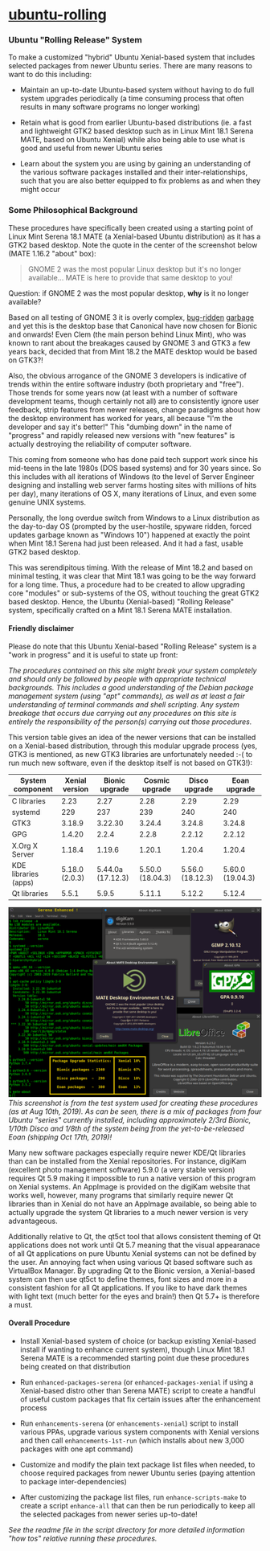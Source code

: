 # [ubuntu-rolling](https://github.com/savoury1/ubuntu-rolling)
### Ubuntu "Rolling Release" System

To make a customized "hybrid" Ubuntu Xenial-based system that includes selected packages from newer Ubuntu series. There are many reasons to want to do this including:

* Maintain an up-to-date Ubuntu-based system without having to do full system upgrades periodically (a time consuming process that often results in many software programs no longer working)

* Retain what is good from earlier Ubuntu-based distributions (ie. a fast and lightweight GTK2 based desktop such as in Linux Mint 18.1 Serena MATE, based on Ubuntu Xenial) while also being able to use what is good and useful from newer Ubuntu series

* Learn about the system you are using by gaining an understanding of the various software packages installed and their inter-relationships, such that you are also better equipped to fix problems as and when they might occur

### Some Philosophical Background

These procedures have specifically been created using a starting point of Linux Mint Serena 18.1 MATE (a Xenial-based Ubuntu distribution) as it has a GTK2 based desktop. Note the quote in the center of the screenshot below (MATE 1.16.2 "about" box):

> GNOME 2 was the most popular Linux desktop but it's no longer available... MATE is here to provide that same desktop to you!

Question: if GNOME 2 was the most popular desktop, **why** is it no longer available?

Based on all testing of GNOME 3 it is overly complex, [bug-ridden](https://igurublog.wordpress.com/2012/11/05/gnome-et-al-rotting-in-threes/) [garbage](https://fosspost.org/opinions/are-gtk-developers-destroying-linux-desktop-with-their-plans) and yet this is the desktop base that Canonical have now chosen for Bionic and onwards! Even Clem (the main person behind Linux Mint), who was known to rant about the breakages caused by GNOME 3 and GTK3 a few years back, decided that from Mint 18.2 the MATE desktop would be based on GTK3?!

Also, the obvious arrogance of the GNOME 3 developers is indicative of trends within the entire software industry (both proprietary and "free"). Those trends for some years now (at least with a number of software development teams, though certainly not all) are to consistently ignore user feedback, strip features from newer releases, change paradigms about how the desktop environment has worked for years, all because "I'm the developer and say it's better!" This "dumbing down" in the name of "progress" and rapidly released new versions with "new features" is actually destroying the reliability of computer software.

This coming from someone who has done paid tech support work since his mid-teens in the late 1980s (DOS based systems) and for 30 years since. So this includes with all iterations of Windows (to the level of Server Engineer designing and installing web server farms hosting sites with millions of hits per day), many iterations of OS X, many iterations of Linux, and even some genuine UNIX systems.

Personally, the long overdue switch from Windows to a Linux distribution as the day-to-day OS (prompted by the user-hostile, spyware ridden, forced updates garbage known as "Windows 10") happened at exactly the point when Mint 18.1 Serena had just been released. And it had a fast, usable GTK2 based desktop.

This was serendipitous timing. With the release of Mint 18.2 and based on minimal testing, it was clear that Mint 18.1 was going to be the way forward for a long time. Thus, a procedure had to be created to allow upgrading core "modules" or sub-systems of the OS, without touching the great GTK2 based desktop. Hence, the Ubuntu (Xenial-based) "Rolling Release" system, specifically crafted on a Mint 18.1 Serena MATE installation.

#### Friendly disclaimer

Please do note that this Ubuntu Xenial-based "Rolling Release" system is a "work in progress" and it is useful to state up front:

*The procedures contained on this site might break your system completely and should only be followed by people with appropriate technical backgrounds. This includes a good understanding of the Debian package management system (using "apt" commands), as well as at least a fair understanding of terminal commands and shell scripting. Any system breakage that occurs due carrying out any procedures on this site is entirely the responsibility of the person(s) carrying out those procedures.*

This version table gives an idea of the newer versions that can be installed on a Xenial-based distribution, through this modular upgrade process (yes, GTK3 is mentioned, as new GTK3 libraries are unfortunately needed :-( to run much new software, even if the desktop itself is not based on GTK3!):

System component | Xenial version | Bionic upgrade | Cosmic upgrade | Disco upgrade | Eoan upgrade
---------------- | -------------- | -------------- | -------------- | ------------- | ------------
C libraries | 2.23 | 2.27 | 2.28 | 2.29 | 2.29
systemd | 229 | 237 | 239 | 240 | 240
GTK3 | 3.18.9 | 3.22.30 | 3.24.4 | 3.24.8 | 3.24.8
GPG | 1.4.20 | 2.2.4 | 2.2.8 | 2.2.12 | 2.2.12
X.Org X Server | 1.18.4 | 1.19.6 | 1.20.1 | 1.20.4 | 1.20.4
KDE libraries (apps) | 5.18.0 (2.0.3) | 5.44.0a (17.12.3) | 5.50.0 (18.04.3) | 5.56.0 (18.12.3) | 5.60.0 (19.04.3)
Qt libraries | 5.5.1 | 5.9.5 | 5.11.1 | 5.12.2 | 5.12.4

![Serena Enhanced](images/Serena-Enhanced.png)
*This screenshot is from the test system used for creating these procedures (as at Aug 10th, 2019). As can be seen, there is a mix of packages from four Ubuntu "series" currently installed, including approximately 2/3rd Bionic, 1/10th Disco and 1/8th of the system being from the yet-to-be-released Eoan (shipping Oct 17th, 2019)!*

Many new software packages especially require newer KDE/Qt libraries than can be installed from the Xenial repositories. For instance, digiKam (excellent photo management software) 5.9.0 (a very stable version) requires Qt 5.9 making it impossible to run a native version of this program on Xenial systems. An AppImage is provided on the digiKam website that works well, however, many programs that similarly require newer Qt libraries than in Xenial do not have an AppImage available, so being able to actually upgrade the system Qt libraries to a much newer version is very advantageous.

Additionally relative to Qt, the qt5ct tool that allows consistent theming of Qt applications does not work until Qt 5.7 meaning that the visual appearanace of all Qt applications on pure Ubuntu Xenial systems can not be defined by the user. An annoying fact when using various Qt based software such as VirtualBox Manager. By upgrading Qt to the Bionic version, a Xenial-based system can then use qt5ct to define themes, font sizes and more in a consistent fashion for all Qt applications. If you like to have dark themes with light text (much better for the eyes and brain!) then Qt 5.7+ is therefore a must.

#### Overall Procedure

* Install Xenial-based system of choice (or backup existing Xenial-based install if wanting to enhance current system), though Linux Mint 18.1 Serena MATE is a recommended starting point due these procedures being created on that distribution

* Run `enhanced-packages-serena` (or `enhanced-packages-xenial` if using a Xenial-based distro other than Serena MATE) script to create a handful of useful custom packages that fix certain issues after the enhancement process

* Run `enhancements-serena` (or `enhancements-xenial`) script to install various PPAs, upgrade various system components with Xenial versions and then call `enhancements-1st-run` (which installs about new 3,000 packages with one apt command)

* Customize and modify the plain text package list files when needed, to choose required packages from newer Ubuntu series (paying attention to package inter-dependencies)

* After customizing the package list files, run `enhance-scripts-make` to create a script `enhance-all` that can then be run periodically to keep all the selected packages from newer series up-to-date!

*See the readme file in the script directory for more detailed information "how tos" relative running these procedures.*
